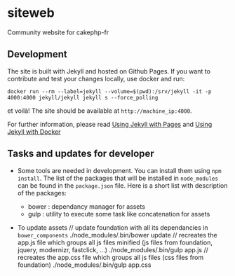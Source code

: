 siteweb
=======

Community website for cakephp-fr

## Development

The site is built with Jekyll and hosted on Github Pages.
If you want to contribute and test your changes locally, use docker and run:

```
docker run --rm --label=jekyll --volume=$(pwd):/srv/jekyll -it -p 4000:4000 jekyll/jekyll jekyll s --force_polling
```

et voilà! The site should be available at `http://machine_ip:4000`.

For further information, please read [Using Jekyll with Pages](https://help.github.com/articles/using-jekyll-with-pages/) and [Using Jekyll with Docker](https://github.com/jekyll/docker)

## Tasks and updates for developer

- Some tools are needed in development. You can install them using ``npm install``. The list of the packages that will be installed in ``node_modules`` can be found in the ``package.json`` file. Here is a short list with description of the packages:
    - bower : dependancy manager for assets
    - gulp : utility to execute some task like concatenation for assets

- To update assets
      // update foundation with all its dependancies in ``bower_components``
      ./node_modules/.bin/bower update
      // recreates the app.js file which groups all js files minified (js files from foundation, jquery, modernizr, fastclick, ...)
      ./node_modules/.bin/gulp app.js
      // recreates the app.css file which groups all js files (css files from foundation)
      ./node_modules/.bin/gulp app.css
